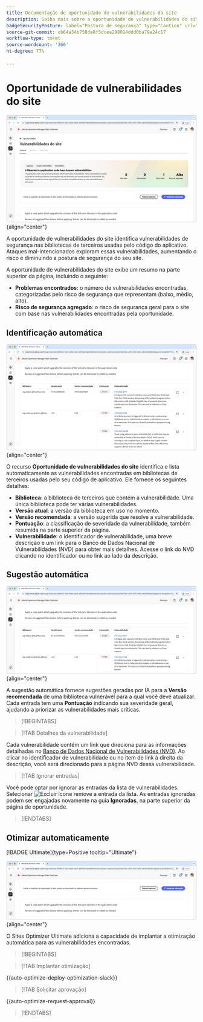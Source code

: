 ```yaml
---
title: Documentação de oportunidade de vulnerabilidades do site
description: Saiba mais sobre a oportunidade de vulnerabilidades do site e como usá-la para aumentar a segurança em seu site.
badgeSecurityPosture: label="Postura de segurança" type="Caution" url="../../opportunity-types/security-posture.md" tooltip="Postura de segurança"
source-git-commit: cb64a34b758de8f5dcea298014ddd0ba79a24c17
workflow-type: tm+mt
source-wordcount: '366'
ht-degree: 77%

---
```



# Oportunidade de vulnerabilidades do site

![Oportunidade de vulnerabilidades do site](./assets/website-vulnerabilities/hero.png){align="center"}

A oportunidade de vulnerabilidades do site identifica vulnerabilidades de segurança nas bibliotecas de terceiros usadas pelo código do aplicativo. Ataques mal-intencionados exploram essas vulnerabilidades, aumentando o risco e diminuindo a postura de segurança do seu site.

A oportunidade de vulnerabilidades do site exibe um resumo na parte superior da página, incluindo o seguinte:

* **Problemas encontrados**: o número de vulnerabilidades encontradas, categorizadas pelo risco de segurança que representam (baixo, médio, alto).
* **Risco de segurança agregado**: o risco de segurança geral para o site com base nas vulnerabilidades encontradas pela oportunidade.

## Identificação automática

![Identificar automaticamente vulnerabilidades do site](./assets/website-vulnerabilities/auto-identify.png){align="center"}

O recurso **Oportunidade de vulnerabilidades do site** identifica e lista automaticamente as vulnerabilidades encontradas em bibliotecas de terceiros usadas pelo seu código de aplicativo. Ele fornece os seguintes detalhes:

* **Biblioteca**: a biblioteca de terceiros que contém a vulnerabilidade. Uma única biblioteca pode ter várias vulnerabilidades.
* **Versão atual**: a versão da biblioteca em uso no momento.
* **Versão recomendada**: a versão sugerida que resolve a vulnerabilidade.
* **Pontuação**: a classificação de severidade da vulnerabilidade, também resumida na parte superior da página.
* **Vulnerabilidade**: o identificador de vulnerabilidade, uma breve descrição e um link para o Banco de Dados Nacional de Vulnerabilidades (NVD) para obter mais detalhes. Acesse o link do NVD clicando no identificador ou no link ao lado da descrição.

## Sugestão automática

![Sugerir vulnerabilidades de site automaticamente](./assets/website-vulnerabilities/auto-suggest.png){align="center"}

A sugestão automática fornece sugestões geradas por IA para a **Versão recomendada** de uma biblioteca vulnerável para a qual você deve atualizar. Cada entrada tem uma **Pontuação** indicando sua severidade geral, ajudando a priorizar as vulnerabilidades mais críticas.

>[!BEGINTABS]

>[!TAB Detalhes da vulnerabilidade]

Cada vulnerabilidade contém um link que direciona para as informações detalhadas no [Banco de Dados Nacional de Vulnerabilidades (NVD)](https://nvd.nist.gov/). Ao clicar no identificador de vulnerabilidade ou no item de link à direita da descrição, você será direcionado para a página NVD dessa vulnerabilidade.

>[!TAB Ignorar entradas]

Você pode optar por ignorar as entradas da lista de vulnerabilidades. Selecionar ![Excluir ícone](https://spectrum.adobe.com/static/icons/ui_18/CrossSize500.svg) remove a entrada da lista. As entradas ignoradas podem ser engajadas novamente na guia **Ignoradas**, na parte superior da página de oportunidade.<!---right now it does not seem to be implemented, but the page description mentions this functionality-->

>[!ENDTABS]


## Otimizar automaticamente

[!BADGE Ultimate]{type=Positive tooltip="Ultimate"}

![Otimizar vulnerabilidades do site automaticamente](./assets/website-vulnerabilities/auto-optimize.png){align="center"}

O Sites Optimizer Ultimate adiciona a capacidade de implantar a otimização automática para as vulnerabilidades encontradas.

>[!BEGINTABS]

>[!TAB Implantar otimização]

{{auto-optimize-deploy-optimization-slack}}

>[!TAB Solicitar aprovação]

{{auto-optimize-request-approval}}

>[!ENDTABS]